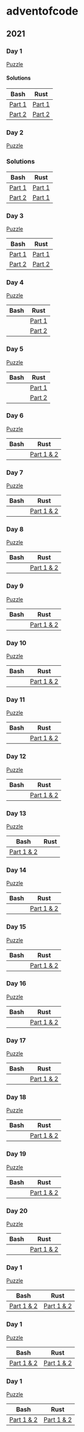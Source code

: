 # adventofcode

## 2021

### Day 1
[Puzzle](2021/Day1/Day1.md)

#### Solutions

| Bash                                   | Rust                                            |
| -------------------------------------- | ----------------------------------------------- |
| [Part 1](2021/Day1/bash/Day1_Part1.sh) | [Part 1](2021/Day1/rust/day1_part1/src/main.rs) |
| [Part 2](2021/Day1/bash/Day1_Part2.sh) | [Part 2](2021/Day1/rust/day1_part2/src/main.rs) |

### Day 2

[Puzzle](2021/Day2/Day2.md)

### Solutions

| Bash                                   | Rust                                            |
| -------------------------------------- | ----------------------------------------------- |
| [Part 1](2021/Day2/bash/Day2_Part1.sh) | [Part 1](2021/Day2/rust/day2_part1/src/main.rs) |
| [Part 2](2021/Day2/bash/Day2_Part2.sh) | [Part 1](2021/Day2/rust/day2_part2/src/main.rs) |

### Day 3

[Puzzle](2021/Day3/Day3.md)

| Bash                                   | Rust                                            |
| -------------------------------------- | ----------------------------------------------- |
| [Part 1](2021/Day3/bash/day3_part1.sh) | [Part 1](2021/Day3/rust/day3_part1/src/main.rs) |
| [Part 2](2021/Day3/bash/day3_part2.sh) | [Part 2](2021/Day3/rust/day3_part1/src/main.rs) |
### Day 4

[Puzzle](2021/Day4/Day4.md)

| Bash | Rust                                            |
| ---- | ----------------------------------------------- |
|      | [Part 1](2021/Day4/rust/day4_part1/src/main.rs) |
|      | [Part 2](2021/Day4/rust/day4_part1/src/main.rs) |

### Day 5

[Puzzle](2021/Day5/Day5.md)

| Bash | Rust                                            |
| ---- | ----------------------------------------------- |
|      | [Part 1](2021/Day5/rust/day5_part1/src/main.rs) |
|      | [Part 2](2021/Day5/rust/day5_part1/src/main.rs) |

### Day 6

[Puzzle](2021/Day/Day.md)

| Bash | Rust                                     |
| ---- | ---------------------------------------- |
|      | [Part 1 & 2](2021/Day6/rust/src/main.rs) |

### Day 7

[Puzzle](2021/Day7/Day7.md)

| Bash | Rust                                     |
| ---- | ---------------------------------------- |
|      | [Part 1 & 2](2021/Day7/rust/src/main.rs) |

### Day 8

[Puzzle](2021/Day8/Day8.md)

| Bash | Rust                                     |
| ---- | ---------------------------------------- |
|      | [Part 1 & 2](2021/Day8/rust/src/main.rs) |

### Day 9

[Puzzle](2021/Day9/Day9.md)

| Bash | Rust                                     |
| ---- | ---------------------------------------- |
|      | [Part 1 & 2](2021/Day9/rust/src/main.rs) |

### Day 10

[Puzzle](2021/Day10/Day10.md)

| Bash | Rust                                      |
| ---- | ----------------------------------------- |
|      | [Part 1 & 2](2021/Day10/rust/src/main.rs) |

### Day 11

[Puzzle](2021/Day11/Day11.md)

| Bash | Rust                                      |
| ---- | ----------------------------------------- |
|      | [Part 1 & 2](2021/Day11/rust/src/main.rs) |

### Day 12

[Puzzle](2021/Day12/Day12.md)

| Bash | Rust                                      |
| ---- | ----------------------------------------- |
|      | [Part 1 & 2](2021/Day12/rust/src/main.rs) |

### Day 13

[Puzzle](2021/Day13/Day13.md)

| Bash                                      | Rust |
| ----------------------------------------- | ---- |
| [Part 1 & 2](2021/Day13/rust/src/main.rs) |

### Day 14

[Puzzle](2021/Day14/Day14.md)

| Bash | Rust                                      |
| ---- | ----------------------------------------- |
|      | [Part 1 & 2](2021/Day14/rust/src/main.rs) |

### Day 15

[Puzzle](2021/Day15/Day15.md)

| Bash | Rust                                      |
| ---- | ----------------------------------------- |
|      | [Part 1 & 2](2021/Day15/rust/src/main.rs) |

### Day 16

[Puzzle](2021/Day16/Day16.md)

| Bash | Rust                                      |
| ---- | ----------------------------------------- |
|      | [Part 1 & 2](2021/Day16/rust/src/main.rs) |

### Day 17

[Puzzle](2021/Day17/Day17.md)

| Bash | Rust                                      |
| ---- | ----------------------------------------- |
|      | [Part 1 & 2](2021/Day17/rust/src/main.rs) |

### Day 18

[Puzzle](2021/Day18/Day18.md)

| Bash | Rust                                      |
| ---- | ----------------------------------------- |
|      | [Part 1 & 2](2021/Day18/rust/src/main.rs) |

### Day 19

[Puzzle](2021/Day19/Day19.md)

| Bash | Rust                                      |
| ---- | ----------------------------------------- |
|      | [Part 1 & 2](2021/Day19/rust/src/main.rs) |

### Day 20

[Puzzle](2021/Day20/Day20.md)

| Bash | Rust                                      |
| ---- | ----------------------------------------- |
|      | [Part 1 & 2](2021/Day20/rust/src/main.rs) |

### Day 1

[Puzzle](2021/Day1/Day1.md)

| Bash                                        | Rust                                        |
| ------------------------------------------- | ------------------------------------------- |
| [Part 1 & 2](2021/Day1/bash/day1.sh)  | [Part 1 & 2](2021/Day1/rust/src/main.rs) |

### Day 1

[Puzzle](2021/Day1/Day1.md)

| Bash                                        | Rust                                        |
| ------------------------------------------- | ------------------------------------------- |
| [Part 1 & 2](2021/Day1/bash/day1.sh)  | [Part 1 & 2](2021/Day1/rust/src/main.rs) |

### Day 1

[Puzzle](2021/Day1/Day1.md)

| Bash                                        | Rust                                        |
| ------------------------------------------- | ------------------------------------------- |
| [Part 1 & 2](2021/Day1/bash/day1.sh)  | [Part 1 & 2](2021/Day1/rust/src/main.rs) |
